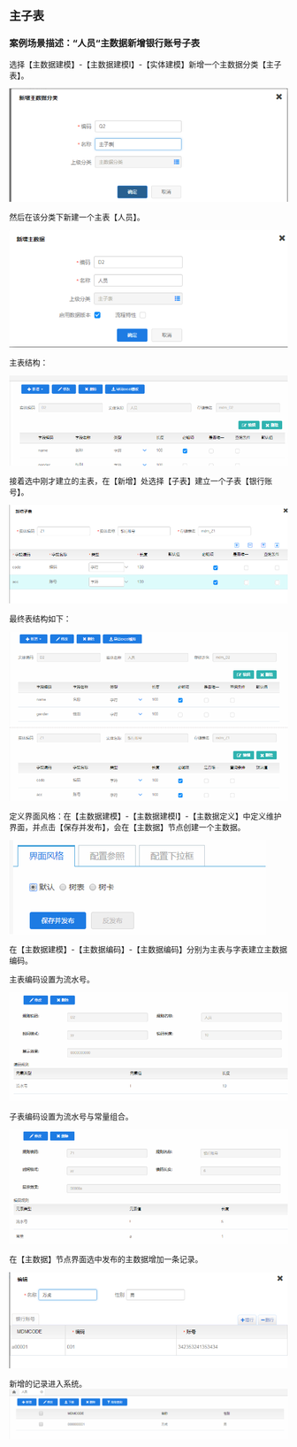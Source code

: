 ## 主子表 ##
### 案例场景描述：“人员“主数据新增银行账号子表

选择【主数据建模】-【主数据建模I】-【实体建模】新增一个主数据分类【主子表】。

![](/articles/mdm/4-/images/2/1.png)

然后在该分类下新建一个主表【人员】。

![](/articles/mdm/4-/images/2/2.png)

主表结构：

![](/articles/mdm/4-/images/2/3.png)

接着选中刚才建立的主表，在【新增】处选择【子表】建立一个子表【银行账号】。

![](/articles/mdm/4-/images/2/4.png)

最终表结构如下：

![](/articles/mdm/4-/images/2/5.png)

定义界面风格：在【主数据建模】-【主数据建模I】-【主数据定义】中定义维护界面，并点击【保存并发布】，会在【主数据】节点创建一个主数据。

![](/articles/mdm/4-/images/2/6.png)

在【主数据建模】-【主数据编码】-【主数据编码】分别为主表与字表建立主数据编码。

主表编码设置为流水号。

![](/articles/mdm/4-/images/2/7.png)

子表编码设置为流水号与常量组合。

![](/articles/mdm/4-/images/2/8.png)

在【主数据】节点界面选中发布的主数据增加一条记录。

![](/articles/mdm/4-/images/2/9.png)

新增的记录进入系统。
![](/articles/mdm/4-/images/2/10.png)

